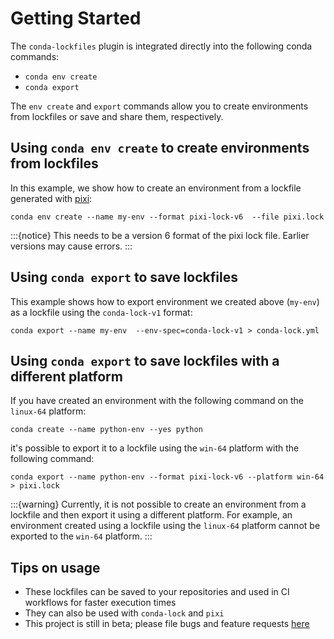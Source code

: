# Getting Started

The `conda-lockfiles` plugin is integrated directly into the following conda commands:

- `conda env create`
- `conda export`

The `env create` and `export` commands allow you to create environments from lockfiles or
save and share them, respectively.

## Using `conda env create` to create environments from lockfiles

In this example, we show how to create an environment from a lockfile generated
with [pixi](https://github.com/prefix-dev/pixi):

```shell
conda env create --name my-env --format pixi-lock-v6  --file pixi.lock
```

:::{notice}
This needs to be a version 6 format of the pixi lock file. Earlier versions
may cause errors.
:::

## Using `conda export` to save lockfiles

This example shows how to export environment we created above (`my-env`) as a
lockfile using the `conda-lock-v1` format:

```shell
conda export --name my-env  --env-spec=conda-lock-v1 > conda-lock.yml
```

## Using `conda export` to save lockfiles with a different platform

If you have created an environment with the following command on the `linux-64` platform:

```shell
conda create --name python-env --yes python
```

it's possible to export it to a lockfile using the `win-64` platform with the following command:

```shell
conda export --name python-env --format pixi-lock-v6 --platform win-64 > pixi.lock
```

:::{warning}
Currently, it is not possible to create an environment from a lockfile and then export it using a 
different platform. For example, an environment created using a lockfile using the `linux-64` platform
cannot be exported to the `win-64` platform.
:::

## Tips on usage

- These lockfiles can be saved to your repositories and used in CI workflows
  for faster execution times
- They can also be used with `conda-lock` and `pixi`
- This project is still in beta; please file bugs and feature requests [here](https://github.com/conda-incubator/conda-lockfiles)